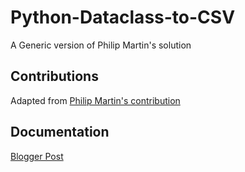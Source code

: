# Python-Dataclass-to-CSV
A Generic version of Philip Martin's solution

## Contributions
Adapted from [Philip Martin's contribution](https://mail.python.org/pipermail/python-ideas/2018-October/054281.html)

## Documentation
[Blogger Post]()
